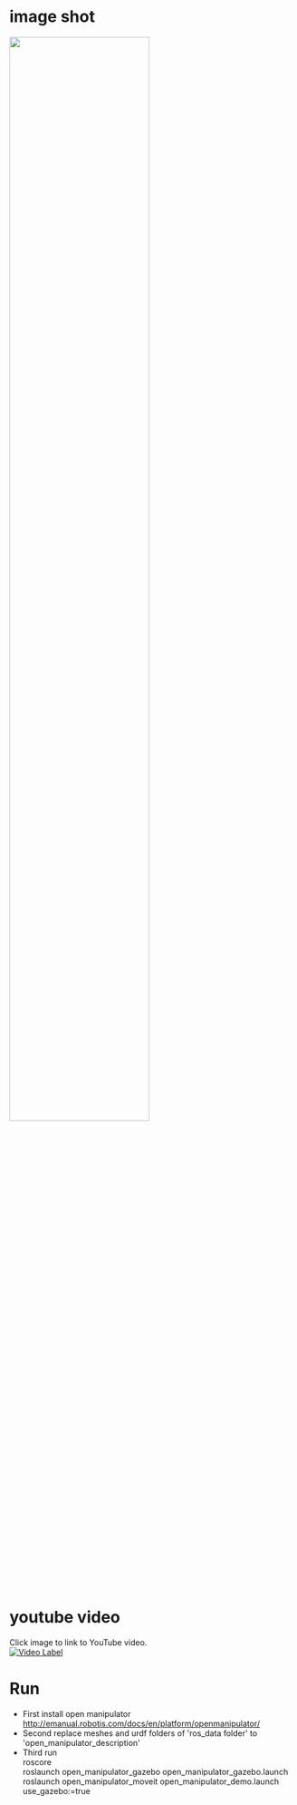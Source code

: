 # image shot
<img src="1.png" width="70%" height="70%">  

# youtube video
Click image to link to YouTube video.  
[![Video Label](http://img.youtube.com/vi/gjvN7VKTSh8/0.jpg)](https://youtu.be/gjvN7VKTSh8?t=0s)   

# Run
* First install open manipulator  
http://emanual.robotis.com/docs/en/platform/openmanipulator/   
* Second replace meshes and urdf folders of 'ros_data folder' to 'open_manipulator_description'  
* Third run  
roscore  
roslaunch open_manipulator_gazebo open_manipulator_gazebo.launch  
roslaunch open_manipulator_moveit open_manipulator_demo.launch use_gazebo:=true   

